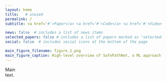 ```yaml
---
layout: home
title:   # unused
permalink: /
subtitle: <a href='#'>Paper</a> <a href='#'>Code</a> <a href='#'>Video</a> <a href='#'>Poster</a>

news: false  # includes a list of news items
selected_papers: false # includes a list of papers marked as "selected={true}"
social: false  # includes social icons at the bottom of the page

main_figure_filename: figure_1.png
main_figure_caption: High-level overview of SafePathNet, a ML approach improving on-road safety of self-driving vehicles (SDVs).
---
```


Main <br/> text.
